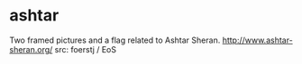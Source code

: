 # ashtar
Two framed pictures and a flag related to Ashtar Sheran.
http://www.ashtar-sheran.org/
src: foerstj / EoS
